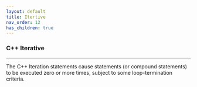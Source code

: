 ```yaml
---
layout: default
title: Itertive
nav_order: 12
has_children: true
---
```

### C++ Iterative

----

The C++ Iteration statements cause statements (or compound statements) to be executed zero or more times, subject to some loop-termination criteria.